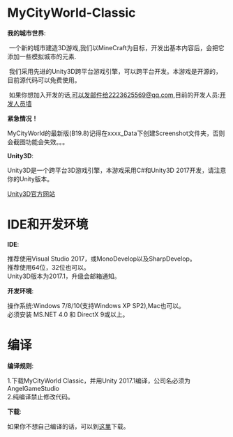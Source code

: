 # MyCityWorld-Classic
**我的城市世界**:

  一个新的城市建造3D游戏,我们以MineCraft为目标，开发出基本内容后，会把它添加一些模拟城市的元素.
  
  我们采用先进的Unity3D跨平台游戏引擎，可以跨平台开发。本游戏是开源的，目前源代码可以免费使用。
  
  如果你想加入开发的话,可以发邮件给2223625569@qq.com,目前的开发人员:[开发人员墙](/Developers.md)

**紧急情况！**

MyCityWorld的最新版(B19.8)记得在xxxx_Data下创建Screenshot文件夹，否则会截图功能会失效。。。

**Unity3D**:

Unity3D是一个跨平台3D游戏引擎，本游戏采用C#和Unity3D 2017开发，请注意你的Unity版本。

[Unity3D官方网站](https://unity3d.com/cn/)

# IDE和开发环境
**IDE**:

推荐使用Visual Studio 2017，或MonoDevelop以及SharpDevelop。
<br>推荐使用64位，32位也可以。
<br>Unity3D版本为2017.1，升级会邮箱通知。

**开发环境**:

操作系统:Windows 7/8/10(支持Windows XP SP2),Mac也可以。
<br>必须安装 MS.NET 4.0 和 DirectX 9或以上。

# 编译
**编译规则**:

1.下载MyCityWorld Classic，并用Unity 2017.1编译，公司名必须为AngelGameStudio
<br>2.纯编译禁止修改代码。

**下载**:

如果你不想自己编译的话，可以到[这里](https://github.com/MyCityWorld/MyCityWorld-Classic/tree/master/Compile/Game)下载。
